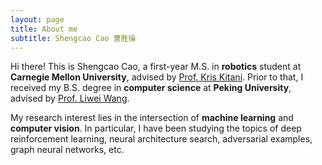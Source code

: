 ```yaml
---
layout: page
title: About me
subtitle: Shengcao Cao 曹胜操
---
```


Hi there! This is Shengcao Cao, a first-year M.S. in **robotics** student at **Carnegie Mellon University**, advised by [Prof. Kris Kitani](http://www.cs.cmu.edu/~kkitani/). Prior to that, I received my B.S. degree in **computer science** at **Peking University**, advised by [Prof. Liwei Wang](http://www.cis.pku.edu.cn/faculty/vision/wangliwei/).

My research interest lies in the intersection of **machine learning** and **computer vision**. In particular, I have been studying the topics of deep reinforcement learning, neural architecture search, adversarial examples, graph neural networks, etc.